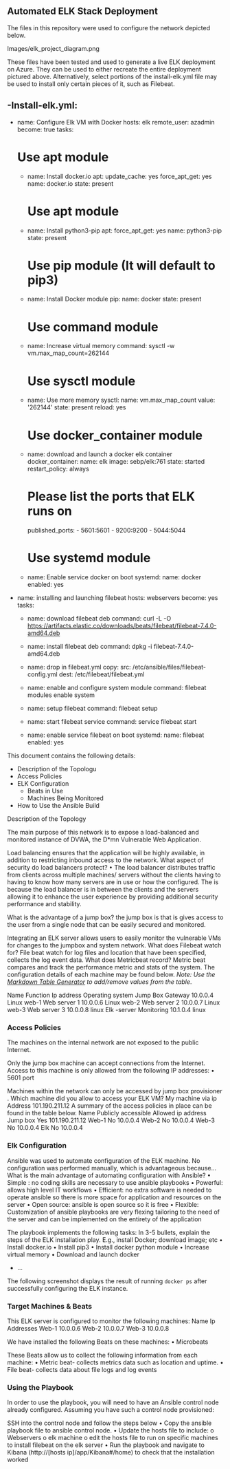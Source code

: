 ## Automated ELK Stack Deployment

The files in this repository were used to configure the network depicted below.

Images/elk_project_diagram.png

These files have been tested and used to generate a live ELK deployment on Azure. They can be used to either recreate the entire deployment pictured above. Alternatively, select portions of the install-elk.yml file may be used to install only certain pieces of it, such as Filebeat.

  -Install-elk.yml:
---
- name: Configure Elk VM with Docker
  hosts: elk
  remote_user: azadmin
  become: true
  tasks:
    # Use apt module
    - name: Install docker.io
      apt:
        update_cache: yes
        force_apt_get: yes
        name: docker.io
        state: present

      # Use apt module
    - name: Install python3-pip
      apt:
        force_apt_get: yes
        name: python3-pip
        state: present

      # Use pip module (It will default to pip3)
    - name: Install Docker module
      pip:
        name: docker
        state: present

      # Use command module
    - name: Increase virtual memory
      command: sysctl -w vm.max_map_count=262144

      # Use sysctl module
    - name: Use more memory
      sysctl:
        name: vm.max_map_count
        value: '262144'
        state: present
        reload: yes

      # Use docker_container module
    - name: download and launch a docker elk container
      docker_container:
        name: elk
        image: sebp/elk:761
        state: started
        restart_policy: always
        # Please list the ports that ELK runs on
        published_ports:
          -  5601:5601
          -  9200:9200
          -  5044:5044

      # Use systemd module
    - name: Enable service docker on boot
      systemd:
        name: docker
        enabled: yes

- name: installing and launching filebeat
  hosts: webservers
  become: yes
  tasks:

  - name: download filebeat deb
    command: curl -L -O https://artifacts.elastic.co/downloads/beats/filebeat/filebeat-7.4.0-amd64.deb

  - name: install filebeat deb
    command: dpkg -i filebeat-7.4.0-amd64.deb

  - name: drop in filebeat.yml
    copy:
      src: /etc/ansible/files/filebeat-config.yml
      dest: /etc/filebeat/filebeat.yml

  - name: enable and configure system module
    command: filebeat modules enable system

  - name: setup filebeat
    command: filebeat setup

  - name: start filebeat service
    command: service filebeat start

  - name: enable service filebeat on boot
    systemd:
      name: filebeat
      enabled: yes



This document contains the following details:
- Description of the Topologu
- Access Policies
- ELK Configuration
  - Beats in Use
  - Machines Being Monitored
- How to Use the Ansible Build


Description of the Topology

The main purpose of this network is to expose a load-balanced and monitored instance of DVWA, the D*mn Vulnerable Web Application.

Load balancing ensures that the application will be highly available, in addition to restricting inbound access to the network.
What aspect of security do load balancers protect? 
•	The load balancer distributes traffic from clients across multiple machines/ servers without the clients having to having to know how many servers are in use or how the configured. The is because the load balancer is in between the clients and the servers allowing it to enhance the user experience by providing additional security performance and stability.

What is the advantage of a jump box? 
the jump box is that is gives access to the user from a single node that can be easily secured and monitored.

Integrating an ELK server allows users to easily monitor the vulnerable VMs for changes to the jumpbox and system network.
 What does Filebeat watch for? 
File beat watch for log files and location that have been specified, collects the log event data.
 What does Metricbeat record?
Metric beat compares and track the performance metric and stats of the system.
The configuration details of each machine may be found below.
_Note: Use the [Markdown Table Generator](http://www.tablesgenerator.com/markdown_tables) to add/remove values from the table_.

Name   	Function
	Ip address	Operating system
 Jump Box 	Gateway	10.0.0.4	Linux
 web-1   	Web server 1	10.0.0.6	Linux
 web-2    	Web server 2	10.0.0.7	Linux
 web-3    	Web server 3	10.0.0.8	linux
Elk -server	Monitoring 	10.1.0.4	linux

### Access Policies

The machines on the internal network are not exposed to the public Internet. 

Only the jump box machine can accept connections from the Internet. Access to this machine is only allowed from the following IP addresses:
•	5601 port

Machines within the network can only be accessed by jump box provisioner .
Which machine did you allow to access your ELK VM? My machine via ip Address 
101.190.211.12
A summary of the access policies in place can be found in the table below.
Name 	Publicly accessible 	Allowed ip address
Jump box	Yes	101.190.211.12
Web-1	No	10.0.0.4
Web-2 	No	10.0.0.4
Web-3 	No	10.0.0.4
Elk	No	10.0.0.4
### Elk Configuration

Ansible was used to automate configuration of the ELK machine. No configuration was performed manually, which is advantageous because...
What is the main advantage of automating configuration with Ansible?
•	Simple : no coding skills are necessary to use ansible playbooks 
•	Powerful: allows high level IT workflows 
•	Efficient: no extra software is needed to operate ansible so there is more space for application and resources on the server
•	Open source: ansible is open source so it is free 
•	Flexible: Customization of ansible playbooks are very flexing tailoring to the need of the server and can be implemented on the entirety of the application

The playbook implements the following tasks:
In 3-5 bullets, explain the steps of the ELK installation play. E.g., install Docker; download image; etc
•	Install docker.io
•	Install pip3
•	Install docker python module
•	Increase virtual memory 
•	Download and launch docker 

- ...

The following screenshot displays the result of running `docker ps` after successfully configuring the ELK instance.
 

### Target Machines & Beats
This ELK server is configured to monitor the following machines:
Name	Ip Addresses
Web-1	10.0.0.6
Web-2	10.0.0.7
Web-3	10.0.0.8

We have installed the following Beats on these machines:
•	Microbeats

These Beats allow us to collect the following information from each machine:
•	Metric beat- collects metrics data such as location and uptime.
•	File beat- collects data about file logs and log events 
### Using the Playbook
In order to use the playbook, you will need to have an Ansible control node already configured. Assuming you have such a control node provisioned: 

SSH into the control node and follow the steps below
•	Copy the ansible playbook file to ansible control node.
•	Update the hosts file to include:
o	Webservers 
o	elk machine
o	edit the hosts file to run on specific machines to install filebeat on the elk server 
•	Run the playbook and navigate to Kibana (http://[hosts ip]/app/Kibana#/home) to check that the installation worked 


